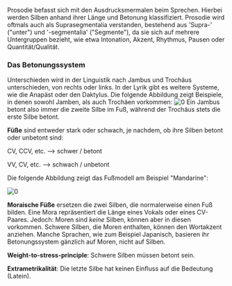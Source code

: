 Prosodie befasst sich mit den Ausdrucksmermalen beim Sprechen. Hierbei werden Silben anhand ihrer Länge und Betonung klassifiziert. Prosodie wird oftmals auch als Suprasegmentalia verstanden, bestehend aus 'Supra-' ("unter") und '-segmentalia' ("Segmente"), da sie sich auf mehrere Untergruppen bezieht, wie etwa Intonation, Akzent, Rhythmus, Pausen oder Quantität/Qualität.

### Das Betonungssystem
Unterschieden wird in der Linguistik nach Jambus und Trochäus unterschieden, von rechts oder links. In der Lyrik gibt es weitere Systeme, wie die Anapäst oder den Daktylus. Die folgende Abbildung zeigt Beispiele, in denen sowohl Jamben, als auch Trochäen vorkommen:
![0](https://github.com/user-attachments/assets/54b35f44-6763-4ba3-9dc1-0df69c61fc2e)
Ein Jambus betont also immer die zweite Silbe im Fuß, während der Trochäus stets die erste Silbe betont.

**Füße** sind entweder stark oder schwach, je nachdem, ob ihre Silben betont oder unbetont sind:

CV, CCV, etc. --> schwer / betont

VV, CV, etc. --> schwach / unbetont

Die folgende Abbildung zeigt das Fußmodell am Beispiel "Mandarine":

![0](https://github.com/user-attachments/assets/7a412d56-0cb0-49a1-894c-c973d9168953)

**Moraische Füße** ersetzen die zwei Silben, die normalerweise einen Fuß bilden. Eine Mora repräsentiert die Länge eines Vokals oder eines CV-Paares. Jedoch: Moren sind *keine* Silben, können aber in diesen vorkommen. Schwere Silben, die Moren enthalten, können den Wortakzent anziehen. Manche Sprachen, wie zum Beispiel Japanisch, basieren ihr Betonungssystem gänzlich auf Moren, nicht auf Silben.

**Weight-to-stress-principle**: Schwere Silben müssen betont sein.

**Extrametrikalität**: Die letzte Silbe hat keinen Einfluss auf die Bedeutung (Latein).
